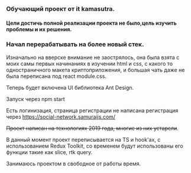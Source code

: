 ### Обучающий проект от it kamasutra.

#### Цели достичь полной реализации проекта не было,цель изучить проблемы и их решения.

### Начал перерабатывать на более новый стек.

Изначально на вверске внимание не заострялось, она была взята с моих самы первых начинаниях в изучении html и css,
с какого то одностраничного макета криптоприложения, и большая чать даже не была переписана под react module.css.

Теперь будет включена UI библиотека Ant Design.

Запуск через npm start

Есть логинизация, страница регистрации не написана регистрация через https://social-network.samuraijs.com/

~~Проект написан на технологиях 2019 года, многие из них устарели~~.

В данный момент проект переписывается на TS и hook'ах, c использованием Redux Toolkit, со временем будут использованы его функции такие как slice, rtk query.

Занимаюсь проектом в свободное от работы время.



